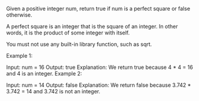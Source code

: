 Given a positive integer num, return true if num is a perfect square or false otherwise.

A perfect square is an integer that is the square of an integer. In other words, it is the product of some integer with itself.

You must not use any built-in library function, such as sqrt.

 

Example 1:

Input: num = 16
Output: true
Explanation: We return true because 4 * 4 = 16 and 4 is an integer.
Example 2:

Input: num = 14
Output: false
Explanation: We return false because 3.742 * 3.742 = 14 and 3.742 is not an integer.
 

